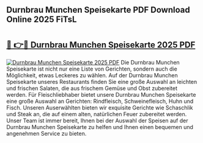 ## Durnbrau Munchen Speisekarte PDF Download Online 2025 FiTsL

# <h2><a href="http://gc6oqr.nevu.top/?p=Durnbrau+Munchen+Speisekarte">🔗 👉🔴 Durnbrau Munchen Speisekarte 2025 PDF</a></h2>

[![Durnbrau Munchen Speisekarte 2025 PDF](https://i.imgur.com/dBaPXMq.png)](http://gc6oqr.nevu.top/?p=Durnbrau+Munchen+Speisekarte)
Die Durnbrau Munchen Speisekarte ist nicht nur eine Liste von Gerichten, sondern auch die Möglichkeit, etwas Leckeres zu wählen. Auf der Durnbrau Munchen Speisekarte unseres Restaurants finden Sie eine große Auswahl an leichten und frischen Salaten, die aus frischem Gemüse und Obst zubereitet werden. Für Fleischliebhaber bietet unsere Durnbrau Munchen Speisekarte eine große Auswahl an Gerichten: Rindfleisch, Schweinefleisch, Huhn und Fisch. Unseren Auserwählten bieten wir exquisite Gerichte wie Schaschlik und Steak an, die auf einem alten, natürlichen Feuer zubereitet werden. Unser Team ist immer bereit, Ihnen bei der Auswahl der Speisen auf der Durnbrau Munchen Speisekarte zu helfen und Ihnen einen bequemen und angenehmen Service zu bieten.
